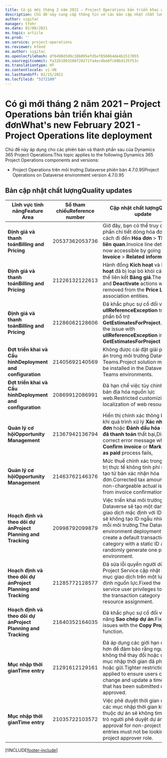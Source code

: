 ```yaml
---
title: Có gì mới tháng 2 năm 2021 – Project Operations bản triển khai giản đơn
description: Chủ đề này cung cấp thông tin về các bản cập nhật chất lượng được cung cấp trong bản triển khai giản đơn Project Operations phát hành vào tháng 2 năm 2021.
author: sigitac
manager: tfehr
ms.date: 02/08/2021
ms.topic: article
ms.prod: ''
ms.service: project-operations
ms.reviewer: kfend
ms.author: sigitac
ms.openlocfilehash: df6490d3d9c28b095efd5ef856064de4b1517055
ms.sourcegitcommit: fa32b1893286f20271fa4ec4be8fc68bd135f53c
ms.translationtype: HT
ms.contentlocale: vi-VN
ms.lasthandoff: 02/15/2021
ms.locfileid: "5272189"
---
```

# <a name="whats-new-february-2021---project-operations-lite-deployment"></a><span data-ttu-id="a4959-103">Có gì mới tháng 2 năm 2021 – Project Operations bản triển khai giản đơn</span><span class="sxs-lookup"><span data-stu-id="a4959-103">What's new February 2021 - Project Operations lite deployment</span></span>

<span data-ttu-id="a4959-104">Chủ đề này áp dụng cho các phiên bản và thành phần sau của Dynamics 365 Project Operations:</span><span class="sxs-lookup"><span data-stu-id="a4959-104">This topic applies to the following Dynamics 365 Project Operations components and versions:</span></span>

  - <span data-ttu-id="a4959-105">Project Operations trên môi trường Dataverse phiên bản 4.7.0.95</span><span class="sxs-lookup"><span data-stu-id="a4959-105">Project Operations on Dataverse environment version 4.7.0.95</span></span>

## <a name="quality-updates"></a><span data-ttu-id="a4959-106">Bản cập nhật chất lượng</span><span class="sxs-lookup"><span data-stu-id="a4959-106">Quality updates</span></span>

| <span data-ttu-id="a4959-107">**Lĩnh vực tính năng**</span><span class="sxs-lookup"><span data-stu-id="a4959-107">**Feature Area**</span></span> | <span data-ttu-id="a4959-108">**Số tham chiếu**</span><span class="sxs-lookup"><span data-stu-id="a4959-108">**Reference number**</span></span> | <span data-ttu-id="a4959-109">**Cập nhật chất lượng**</span><span class="sxs-lookup"><span data-stu-id="a4959-109">**Quality update**</span></span> |
| --- | --- | --- |
| <span data-ttu-id="a4959-110">**Định giá và thanh toán**</span><span class="sxs-lookup"><span data-stu-id="a4959-110">**Billing and Pricing**</span></span> | <span data-ttu-id="a4959-111">2053736</span><span class="sxs-lookup"><span data-stu-id="a4959-111">2053736</span></span> | <span data-ttu-id="a4959-112">Giờ đây, bạn có thể truy cập vào phần chi tiết dòng hóa đơn bằng cách đi đến **Hóa đơn** > **Thông tin liên quan**.</span><span class="sxs-lookup"><span data-stu-id="a4959-112">Invoice line details are now accessible by going to **Invoice** > **Related information**.</span></span> |
| <span data-ttu-id="a4959-113">**Định giá và thanh toán**</span><span class="sxs-lookup"><span data-stu-id="a4959-113">**Billing and Pricing**</span></span> | <span data-ttu-id="a4959-114">2122613</span><span class="sxs-lookup"><span data-stu-id="a4959-114">2122613</span></span> | <span data-ttu-id="a4959-115">Hành đồng **Kích hoạt** và **Hủy kích hoạt** đã bị loại bỏ khỏi các thực thể liên kết **Bảng giá**.</span><span class="sxs-lookup"><span data-stu-id="a4959-115">The **Activate** and **Deactivate** actions were removed from the **Price List** association entities.</span></span> |
| <span data-ttu-id="a4959-116">**Định giá và thanh toán**</span><span class="sxs-lookup"><span data-stu-id="a4959-116">**Billing and Pricing**</span></span> | <span data-ttu-id="a4959-117">2128606</span><span class="sxs-lookup"><span data-stu-id="a4959-117">2128606</span></span> | <span data-ttu-id="a4959-118">Đã khắc phục sự cố đối với **ullReferenceException** trong phần bổ trợ **GetEstimatesForProject**.</span><span class="sxs-lookup"><span data-stu-id="a4959-118">Resolved the issue with **ullReferenceException** in the **GetEstimatesForProject** plug-in.</span></span> |
| <span data-ttu-id="a4959-119">**Đợt triển khai và Cấu hình**</span><span class="sxs-lookup"><span data-stu-id="a4959-119">**Deployment and configuration**</span></span> | <span data-ttu-id="a4959-120">2140569</span><span class="sxs-lookup"><span data-stu-id="a4959-120">2140569</span></span> | <span data-ttu-id="a4959-121">Không được cài đặt giải pháp dự án trong môi trường Dataverse Teams.</span><span class="sxs-lookup"><span data-stu-id="a4959-121">Project solution must not be installed in the Dataverse Teams environments.</span></span> |
| <span data-ttu-id="a4959-122">**Đợt triển khai và Cấu hình**</span><span class="sxs-lookup"><span data-stu-id="a4959-122">**Deployment and configuration**</span></span> | <span data-ttu-id="a4959-123">2086991</span><span class="sxs-lookup"><span data-stu-id="a4959-123">2086991</span></span> | <span data-ttu-id="a4959-124">Đã hạn chế việc tùy chỉnh cách bản địa hóa nguồn lực web.</span><span class="sxs-lookup"><span data-stu-id="a4959-124">Restricted customizing localization of web resources.</span></span> |
| <span data-ttu-id="a4959-125">**Quản lý cơ hội**</span><span class="sxs-lookup"><span data-stu-id="a4959-125">**Opportunity Management**</span></span> | <span data-ttu-id="a4959-126">2136794</span><span class="sxs-lookup"><span data-stu-id="a4959-126">2136794</span></span> | <span data-ttu-id="a4959-127">Hiển thị chính xác thông báo lỗi khi quá trình xử lý **Xác nhận hóa đơn** hoặc **Đánh dấu hóa đơn là đã thanh toán** thất bại,</span><span class="sxs-lookup"><span data-stu-id="a4959-127">Display correct error message when **Confirm invoice** or **Mark invoice as paid** process fails,</span></span> |
| <span data-ttu-id="a4959-128">**Quản lý cơ hội**</span><span class="sxs-lookup"><span data-stu-id="a4959-128">**Opportunity Management**</span></span> | <span data-ttu-id="a4959-129">2146376</span><span class="sxs-lookup"><span data-stu-id="a4959-129">2146376</span></span> | <span data-ttu-id="a4959-130">Mức thuế chính xác trong một giá trị thực tế không tính phí sẽ được tạo từ bản xác nhận hóa đơn.</span><span class="sxs-lookup"><span data-stu-id="a4959-130">Corrected tax amount in a non-chargeable actual is created from invoice confirmation.</span></span> |
| <span data-ttu-id="a4959-131">**Hoạch định và theo dõi dự án**</span><span class="sxs-lookup"><span data-stu-id="a4959-131">**Project Planning and Tracking**</span></span> | <span data-ttu-id="a4959-132">2099879</span><span class="sxs-lookup"><span data-stu-id="a4959-132">2099879</span></span> | <span data-ttu-id="a4959-133">Việc triển khai môi trường Dataverse sẽ tạo một danh mục giao dịch mặc định với ID tĩnh và sẽ không tạo ID ngẫu nhiên cho mỗi môi trường.</span><span class="sxs-lookup"><span data-stu-id="a4959-133">The Dataverse environment deployment must create a default transaction category with a static ID and not randomly generate one per environment.</span></span> |
| <span data-ttu-id="a4959-134">**Hoạch định và theo dõi dự án**</span><span class="sxs-lookup"><span data-stu-id="a4959-134">**Project Planning and Tracking**</span></span> | <span data-ttu-id="a4959-135">2128577</span><span class="sxs-lookup"><span data-stu-id="a4959-135">2128577</span></span> | <span data-ttu-id="a4959-136">Đã sửa lỗi quyền người dùng Project Service cập nhật danh mục giao dịch trên một lượt chỉ định nguồn lực.</span><span class="sxs-lookup"><span data-stu-id="a4959-136">Fixed the Project service user privileges to update the transaction category on a resource assignment.</span></span> |
| <span data-ttu-id="a4959-137">**Hoạch định và theo dõi dự án**</span><span class="sxs-lookup"><span data-stu-id="a4959-137">**Project Planning and Tracking**</span></span> | <span data-ttu-id="a4959-138">2164035</span><span class="sxs-lookup"><span data-stu-id="a4959-138">2164035</span></span> | <span data-ttu-id="a4959-139">Đã khắc phục sự cố đối với chức năng **Sao chép dự án**.</span><span class="sxs-lookup"><span data-stu-id="a4959-139">Fixed issues with the **Copy Project** function.</span></span> |
| <span data-ttu-id="a4959-140">**Mục nhập thời gian**</span><span class="sxs-lookup"><span data-stu-id="a4959-140">**Time entry**</span></span> | <span data-ttu-id="a4959-141">2129161</span><span class="sxs-lookup"><span data-stu-id="a4959-141">2129161</span></span> | <span data-ttu-id="a4959-142">Đã áp dụng các giới hạn chặt chẽ hơn để đảm bảo rằng người dùng không thể thay đổi hoặc cập nhật mục nhập thời gian đã phê duyệt hoặc gửi.</span><span class="sxs-lookup"><span data-stu-id="a4959-142">Tighter restrictions are applied to ensure users can't change and update a time entry that has been submitted or approved.</span></span> |
| <span data-ttu-id="a4959-143">**Mục nhập thời gian**</span><span class="sxs-lookup"><span data-stu-id="a4959-143">**Time entry**</span></span> | <span data-ttu-id="a4959-144">2103572</span><span class="sxs-lookup"><span data-stu-id="a4959-144">2103572</span></span> | <span data-ttu-id="a4959-145">Việc phê duyệt thời gian đối với các mục nhập thời gian không thuộc dự án sẽ không tìm đến vai trò người phê duyệt dự án.</span><span class="sxs-lookup"><span data-stu-id="a4959-145">Time approval for non-project time entries must not be looking for project approver role.</span></span> |


[!INCLUDE[footer-include](../../includes/footer-banner.md)]
